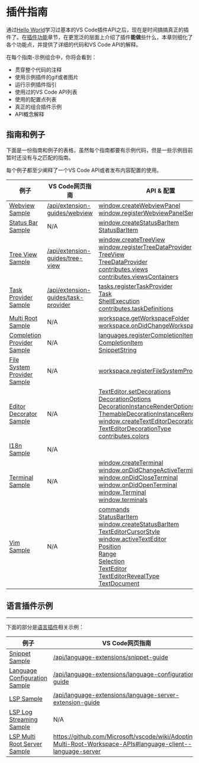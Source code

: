 # 插件指南
通过[Hello World]()学习过基本的VS Code插件API之后，现在是时间搞搞真正的插件了。在[插件功能]()章节，在更宽泛的层面上介绍了插件**能做**些什么，本章则细化了各个功能点，并提供了详细的代码和VS Code API的解释。

在每个指南-示例组合中，你将会看到：
- 贯穿整个代码的注释
- 使用示例插件的gif或者图片
- 运行示例插件指引
- 使用过的VS Code API列表
- 使用的配置点列表
- 真正的组合插件示例
- API概念解释

## 指南和例子

下面是一份指南和例子的表格，虽然每个指南都要有示例代码，但是一些示例目前暂时还没有与之匹配的指南。

每个例子都至少阐释了一个VS Code API或者发布内容配置的使用。

| 例子 | VS Code网页指南 | API & 配置 |
| ------ | ----- | --- |
| [Webview Sample](https://github.com/Microsoft/vscode-extension-samples/tree/master/webview-sample) | [/api/extension-guides/webview](https://code.visualstudio.com/api/extension-guides/webview) | [window.createWebviewPanel](https://code.visualstudio.com/api/references/vscode-api#window.createWebviewPanel)<br>[window.registerWebviewPanelSerializer](https://code.visualstudio.com/api/references/vscode-api#window.registerWebviewPanelSerializer) |
| [Status Bar Sample](https://github.com/Microsoft/vscode-extension-samples/tree/master/statusbar-sample) | N/A | [window.createStatusBarItem](https://code.visualstudio.com/api/references/vscode-api#window.createStatusBarItem)<br>[StatusBarItem](https://code.visualstudio.com/api/references/vscode-api#StatusBarItem) |
| [Tree View Sample](https://github.com/Microsoft/vscode-extension-samples/tree/master/tree-view-sample) | [/api/extension-guides/tree-view](https://code.visualstudio.com/api/extension-guides/tree-view) | [window.createTreeView](https://code.visualstudio.com/api/references/vscode-api#window.createTreeView)<br>[window.registerTreeDataProvider](https://code.visualstudio.com/api/references/vscode-api#window.registerTreeDataProvider)<br>[TreeView](https://code.visualstudio.com/api/references/vscode-api#TreeView)<br>[TreeDataProvider](https://code.visualstudio.com/api/references/vscode-api#TreeDataProvider)<br>[contributes.views](https://code.visualstudio.com/api/references/contribution-points#contributes.views)<br>[contributes.viewsContainers](https://code.visualstudio.com/api/references/contribution-points#contributes.viewsContainers) |
| [Task Provider Sample](https://github.com/Microsoft/vscode-extension-samples/tree/master/task-provider-sample) | [/api/extension-guides/task-provider](https://code.visualstudio.com/api/extension-guides/task-provider) | [tasks.registerTaskProvider](https://code.visualstudio.com/api/references/vscode-api#tasks.registerTaskProvider)<br>[Task](https://code.visualstudio.com/api/references/vscode-api#Task)<br>[ShellExecution](https://code.visualstudio.com/api/references/vscode-api#ShellExecution)<br>[contributes.taskDefinitions](https://code.visualstudio.com/api/references/contribution-points#contributes.taskDefinitions) |
| [Multi Root Sample](https://github.com/Microsoft/vscode-extension-samples/tree/master/basic-multi-root-sample) | N/A | [workspace.getWorkspaceFolder](https://code.visualstudio.com/api/references/vscode-api#workspace.getWorkspaceFolder)<br>[workspace.onDidChangeWorkspaceFolders](https://code.visualstudio.com/api/references/vscode-api#workspace.onDidChangeWorkspaceFolders) |
| [Completion Provider Sample](https://github.com/Microsoft/vscode-extension-samples/tree/master/completions-sample) | N/A | [languages.registerCompletionItemProvider](https://code.visualstudio.com/api/references/vscode-api#languages.registerCompletionItemProvider)<br>[CompletionItem](https://code.visualstudio.com/api/references/vscode-api#CompletionItem)<br>[SnippetString](https://code.visualstudio.com/api/references/vscode-api#SnippetString) |
| [File System Provider Sample](https://github.com/Microsoft/vscode-extension-samples/tree/master/fsprovider-sample) | N/A | [workspace.registerFileSystemProvider](https://code.visualstudio.com/api/references/vscode-api#workspace.registerFileSystemProvider) |
| [Editor Decorator Sample](https://github.com/Microsoft/vscode-extension-samples/tree/master/decorator-sample) | N/A | [TextEditor.setDecorations](https://code.visualstudio.com/api/references/vscode-api#TextEditor.setDecorations)<br>[DecorationOptions](https://code.visualstudio.com/api/references/vscode-api#DecorationOptions)<br>[DecorationInstanceRenderOptions](https://code.visualstudio.com/api/references/vscode-api#DecorationInstanceRenderOptions)<br>[ThemableDecorationInstanceRenderOptions](https://code.visualstudio.com/api/references/vscode-api#ThemableDecorationInstanceRenderOptions)<br>[window.createTextEditorDecorationType](https://code.visualstudio.com/api/references/vscode-api#window.createTextEditorDecorationType)<br>[TextEditorDecorationType](https://code.visualstudio.com/api/references/vscode-api#TextEditorDecorationType)<br>[contributes.colors](https://code.visualstudio.com/api/references/contribution-points#contributes.colors) |
| [I18n Sample](https://github.com/Microsoft/vscode-extension-samples/tree/master/i18n-sample) | N/A |  |
| [Terminal Sample](https://github.com/Microsoft/vscode-extension-samples/tree/master/terminal-sample) | N/A | [window.createTerminal](https://code.visualstudio.com/api/references/vscode-api#window.createTerminal)<br>[window.onDidChangeActiveTerminal](https://code.visualstudio.com/api/references/vscode-api#window.onDidChangeActiveTerminal)<br>[window.onDidCloseTerminal](https://code.visualstudio.com/api/references/vscode-api#window.onDidCloseTerminal)<br>[window.onDidOpenTerminal](https://code.visualstudio.com/api/references/vscode-api#window.onDidOpenTerminal)<br>[window.Terminal](https://code.visualstudio.com/api/references/vscode-api#window.Terminal)<br>[window.terminals](https://code.visualstudio.com/api/references/vscode-api#window.terminals) |
| [Vim Sample](https://github.com/Microsoft/vscode-extension-samples/tree/master/vim-sample) | N/A | [commands](https://code.visualstudio.com/api/references/vscode-api#commands)<br>[StatusBarItem](https://code.visualstudio.com/api/references/vscode-api#StatusBarItem)<br>[window.createStatusBarItem](https://code.visualstudio.com/api/references/vscode-api#window.createStatusBarItem)<br>[TextEditorCursorStyle](https://code.visualstudio.com/api/references/vscode-api#TextEditorCursorStyle)<br>[window.activeTextEditor](https://code.visualstudio.com/api/references/vscode-api#window.activeTextEditor)<br>[Position](https://code.visualstudio.com/api/references/vscode-api#Position)<br>[Range](https://code.visualstudio.com/api/references/vscode-api#Range)<br>[Selection](https://code.visualstudio.com/api/references/vscode-api#Selection)<br>[TextEditor](https://code.visualstudio.com/api/references/vscode-api#TextEditor)<br>[TextEditorRevealType](https://code.visualstudio.com/api/references/vscode-api#TextEditorRevealType)<br>[TextDocument](https://code.visualstudio.com/api/references/vscode-api#TextDocument) |

## 语言插件示例
---

下面的部分是[语言插件]()相关示例：

| 例子 | VS Code网页指南 |
| ------ | ----- |
| [Snippet Sample](https://github.com/Microsoft/vscode-extension-samples/tree/master/snippet-sample) | [/api/language-extensions/snippet-guide](https://code.visualstudio.com/api/language-extensions/snippet-guide) | [contributes.snippets](https://code.visualstudio.com/api/references/contribution-points#contributes.snippets) |
| [Language Configuration Sample](https://github.com/Microsoft/vscode-extension-samples/tree/master/language-configuration-sample) | [/api/language-extensions/language-configuration-guide](https://code.visualstudio.com/api/language-extensions/language-configuration-guide) | [contributes.languages](https://code.visualstudio.com/api/references/contribution-points#contributes.languages) |
| [LSP Sample](https://github.com/Microsoft/vscode-extension-samples/tree/master/lsp-sample) | [/api/language-extensions/language-server-extension-guide](https://code.visualstudio.com/api/language-extensions/language-server-extension-guide) |  |
| [LSP Log Streaming Sample](https://github.com/Microsoft/vscode-extension-samples/tree/master/lsp-log-streaming-sample) | N/A |  |
| [LSP Multi Root Server Sample](https://github.com/Microsoft/vscode-extension-samples/tree/master/lsp-multi-server-sample) | https://github.com/Microsoft/vscode/wiki/Adopting-Multi-Root-Workspace-APIs#language-client--language-server |  |

